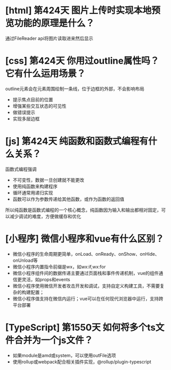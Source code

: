 # [html] 第424天 图片上传时实现本地预览功能的原理是什么？

通过FileReader api将图片读取进来然后显示

# [css] 第424天 你用过outline属性吗？它有什么运用场景？

outline元素会在元素周围绘制一条线，位于边框的外部，不会影响布局
- 提示焦点目前的位置
- 增强某些交互状态的可见性
- 做错误提示
- 实现多层边框

# [js] 第424天 纯函数和函数式编程有什么关系？

函数式编程强调
- 不可变性，数据一旦创建就不能更改
- 使用纯函数来构建程序
- 循环通常用递归实现
- 函数可以作为参数传递给其他函数，或作为函数的返回值

所以纯函数是函数式编程的一个核心概念，纯函数因为输入和输出都相对固定，可以减少调试的难度，方便做缓存和优化

# [小程序] 微信小程序和vue有什么区别？

- 微信小程序的生命周期更简单，onLoad、onReady、onShow、onHide、onUnload等
- 微信小程序内置指令前缀是wx，如wx:if,wx:for
- 微信小程序组件间的数据传递主要通过页面栈和事件传递机制，vue的组件通信更灵活，如props和events
- 微信小程序使用微信开发者攻击开发和调试，支持自定义构建工具，不需要复杂的构建配置；
- 微信小程序值支持在微信内运行；vue可以在任何现代浏览器中运行，支持跨平台部署

# [TypeScript] 第1550天 如何将多个ts文件合并为一个js文件？

- 如果module是amd或system，可以使用outFile选项
- 使用rollup或webpack配合相关插件实现，@rollup/plugin-typescript
